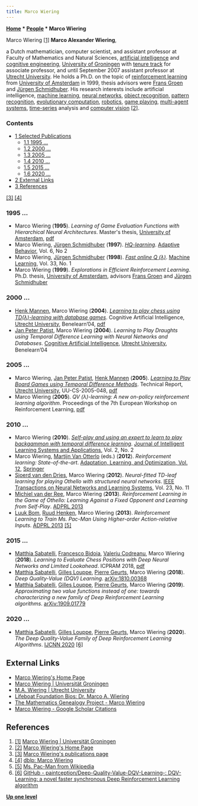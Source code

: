 ```yaml
---
title: Marco Wiering
---
```

**[Home](Home "Home") \* [People](People "People") \* Marco Wiering**



 [](https://www.rug.nl/staff/m.a.wiering/) Marco Wiering <a id="cite-note-1" href="#cite-ref-1">[1]</a> 
**Marco Alexander Wiering**,  

a Dutch mathematician, computer scientist, and assistant professor at Faculty of Mathematics and Natural Sciences, [artificial intelligence](Artificial_Intelligence "Artificial Intelligence") and [cognitive engineering](Cognition "Cognition"), [University of Groningen](https://en.wikipedia.org/wiki/University_of_Groningen) with [tenure track](https://en.wikipedia.org/wiki/Tenure) for associate professor, and until September 2007 assistant professor at [Utrecht University](https://en.wikipedia.org/wiki/Utrecht_University). He holds a Ph.D. on the topic of [reinforcement learning](Reinforcement_Learning "Reinforcement Learning") from [University of Amsterdam](https://en.wikipedia.org/wiki/University_of_Amsterdam) in 1999, thesis advisors were [Frans Groen](Mathematician#FGroen "Mathematician") and [Jürgen Schmidhuber](J%C3%BCrgen_Schmidhuber "Jürgen Schmidhuber"). His research interests include artificial intelligence, [machine learning](Learning "Learning"), [neural networks](Neural_Networks "Neural Networks"), [object recognition](https://en.wikipedia.org/wiki/Outline_of_object_recognition), [pattern recognition](Pattern_Recognition "Pattern Recognition"), [evolutionary computation](Genetic_Programming#EvolutionaryComputation "Genetic Programming"), [robotics](Robots "Robots"), [game playing](Games "Games"), [multi-agent systems](https://en.wikipedia.org/wiki/Multi-agent_system), [time-series](https://en.wikipedia.org/wiki/Time_series) analysis and [computer vision](https://en.wikipedia.org/wiki/Computer_vision) <a id="cite-note-2" href="#cite-ref-2">[2]</a>. 



### Contents


* [1 Selected Publications](#selected-publications)
	+ [1.1 1995 ...](#1995-...)
	+ [1.2 2000 ...](#2000-...)
	+ [1.3 2005 ...](#2005-...)
	+ [1.4 2010 ...](#2010-...)
	+ [1.5 2015 ...](#2015-...)
	+ [1.6 2020 ...](#2020-...)
* [2 External Links](#external-links)
* [3 References](#references)






<a id="cite-note-3" href="#cite-ref-3">[3]</a> <a id="cite-note-4" href="#cite-ref-4">[4]</a>



### 1995 ...


* Marco Wiering (**1995**). *Learning of Game Evaluation Functions with Hierarchical Neural Architectures*. Master's thesis, [University of Amsterdam](https://en.wikipedia.org/wiki/University_of_Amsterdam), [pdf](http://www.ai.rug.nl/~mwiering/GROUP/ARTICLES/wiering.pdf)
* Marco Wiering, [Jürgen Schmidhuber](J%C3%BCrgen_Schmidhuber "Jürgen Schmidhuber") (**1997**). *[HQ-learning](http://people.idsia.ch/~juergen/hq/ab.html)*. [Adaptive Behavior](https://en.wikipedia.org/wiki/Adaptive_Behavior_%28journal%29), Vol. 6, No 2
* Marco Wiering, [Jürgen Schmidhuber](J%C3%BCrgen_Schmidhuber "Jürgen Schmidhuber") (**1998**). *[Fast online Q (λ)](https://link.springer.com/article/10.1023/A:1007562800292)*. [Machine Learning](https://en.wikipedia.org/wiki/Machine_Learning_%28journal%29), Vol. 33, No. 1
* Marco Wiering (**1999**). *Explorations in Efficient Reinforcement Learning*. Ph.D. thesis, [University of Amsterdam](https://en.wikipedia.org/wiki/University_of_Amsterdam), advisors [Frans Groen](Mathematician#FGroen "Mathematician") and [Jürgen Schmidhuber](J%C3%BCrgen_Schmidhuber "Jürgen Schmidhuber")


### 2000 ...


* [Henk Mannen](Henk_Mannen "Henk Mannen"), Marco Wiering (**2004**). *[Learning to play chess using TD(λ)-learning with database games](https://www.semanticscholar.org/paper/Learning-to-Play-Chess-using-TD(lambda)-learning-Mannen-Wiering/00a6f81c8ebe8408c147841f26ed27eb13fb07f3)*. Cognitive Artiﬁcial Intelligence, [Utrecht University](https://en.wikipedia.org/wiki/Utrecht_University), Benelearn’04, [pdf](https://www.ai.rug.nl/~mwiering/GROUP/ARTICLES/learning-chess.pdf)
* [Jan Peter Patist](https://dblp.org/pid/20/4400.html), Marco Wiering (**2004**). *Learning to Play Draughts using Temporal Difference Learning with Neural Networks and Databases*. [Cognitive Artiﬁcial Intelligence](http://students.uu.nl/en/hum/cognitive-artificial-intelligence), [Utrecht University](https://en.wikipedia.org/wiki/Utrecht_University), Benelearn’04


### 2005 ...


* Marco Wiering, [Jan Peter Patist](https://dblp.org/pid/20/4400.html), [Henk Mannen](Henk_Mannen "Henk Mannen") (**2005**). *[Learning to Play Board Games using Temporal Difference Methods](https://www.semanticscholar.org/paper/Learning-to-Play-Board-Games-using-Temporal-Methods-Wiering-Patist/7410e2bf16ed184db89f0e3acbbfdad473623b7a)*. Technical Report, [Utrecht University](https://en.wikipedia.org/wiki/Utrecht_University), UU-CS-2005-048, [pdf](http://webdoc.sub.gwdg.de/ebook/serien/ah/UU-CS/2005-048.pdf)
* Marco Wiering (**2005**). *QV (λ)-learning: A new on-policy reinforcement learning algorithm*. Proceedings of the 7th European Workshop on Reinforcement Learning, [pdf](http://www.ai.rug.nl/~mwiering/GROUP/ARTICLES/QV_learning_ewrl.pdf)


### 2010 ...


* Marco Wiering (**2010**). *[Self-play and using an expert to learn to play backgammon with temporal difference learning](https://www.scirp.org/journal/PaperInformation.aspx?PaperID=1876)*. [Journal of Intelligent Learning Systems and Applications](http://www.scirp.org/journal/jilsa/), Vol. 2, No. 2
* Marco Wiering, [Martijn Van Otterlo](http://martijnvanotterlo.nl/) (eds.) (**2012**). *Reinforcement learning: State-of-the-art*. [Adaptation, Learning, and Optimization, Vol. 12](http://link.springer.com/book/10.1007/978-3-642-27645-3), [Springer](https://en.wikipedia.org/wiki/Springer_Science%2BBusiness_Media)
* [Sjoerd van den Dries](http://dblp.uni-trier.de/pers/hd/d/Dries:Sjoerd_van_den), Marco Wiering (**2012**). *Neural-fitted TD-leaf learning for playing Othello with structured neural networks*. [IEEE Transactions on Neural Networks and Learning Systems](IEEE#NN "IEEE"), Vol. 23, No. 11
* [Michiel van der Ree](http://dblp.uni-trier.de/pers/hd/r/Ree:M=_van_der), Marco Wiering (**2013**). *Reinforcement Learning in the Game of Othello: Learning Against a Fixed Opponent and Learning from Self-Play*. [ADPRL 2013](http://dblp.uni-trier.de/db/conf/adprl/adprl2013.html#ReeW13)
* [Luuk Bom](http://dblp.uni-trier.de/pers/hd/b/Bom:Luuk), [Ruud Henken](http://dblp.uni-trier.de/pers/hd/h/Henken:Ruud), Marco Wiering (**2013**). *Reinforcement Learning to Train Ms. Pac-Man Using Higher-order Action-relative Inputs*. [ADPRL 2013](http://dblp.uni-trier.de/db/conf/adprl/adprl2013.html#BomHW13) <a id="cite-note-5" href="#cite-ref-5">[5]</a>


### 2015 ...


* [Matthia Sabatelli](Matthia_Sabatelli "Matthia Sabatelli"), [Francesco Bidoia](Francesco_Bidoia "Francesco Bidoia"), [Valeriu Codreanu](Valeriu_Codreanu "Valeriu Codreanu"), Marco Wiering (**2018**). *Learning to Evaluate Chess Positions with Deep Neural Networks and Limited Lookahead*. ICPRAM 2018, [pdf](http://www.ai.rug.nl/~mwiering/GROUP/ARTICLES/ICPRAM_CHESS_DNN_2018.pdf)
* [Matthia Sabatelli](Matthia_Sabatelli "Matthia Sabatelli"), [Gilles Louppe](https://github.com/glouppe), [Pierre Geurts](https://scholar.google.com/citations?user=tyFTsmIAAAAJ&hl=en), Marco Wiering (**2018**). *Deep Quality-Value (DQV) Learning*. [arXiv:1810.00368](https://arxiv.org/abs/1810.00368)
* [Matthia Sabatelli](Matthia_Sabatelli "Matthia Sabatelli"), [Gilles Louppe](https://github.com/glouppe), [Pierre Geurts](https://scholar.google.com/citations?user=tyFTsmIAAAAJ&hl=en), Marco Wiering (**2019**). *Approximating two value functions instead of one: towards characterizing a new family of Deep Reinforcement Learning algorithms*. [arXiv:1909.01779](https://arxiv.org/abs/1909.01779)


### 2020 ...


* [Matthia Sabatelli](Matthia_Sabatelli "Matthia Sabatelli"), [Gilles Louppe](https://github.com/glouppe), [Pierre Geurts](https://scholar.google.com/citations?user=tyFTsmIAAAAJ&hl=en), Marco Wiering (**2020**). *The Deep Quality-Value Family of Deep Reinforcement Learning Algorithms*. [IJCNN 2020](https://dblp.org/db/conf/ijcnn/ijcnn2020.html#SabatelliLGW20) <a id="cite-note-6" href="#cite-ref-6">[6]</a>


## External Links


* [Marco Wiering's Home Page](http://www.ai.rug.nl/~mwiering/)
* [Marco Wiering | Universität Groningen](http://www.rug.nl/staff/m.a.wiering/)
* [M.A. Wiering | Utrecht University](http://www.cs.uu.nl/staff/marco.html)
* [Lifeboat Foundation Bios: Dr. Marco A. Wiering](http://lifeboat.com/ex/bios.marco.a.wiering)
* [The Mathematics Genealogy Project - Marco Wiering](http://genealogy.math.ndsu.nodak.edu/id.php?id=118066)
* [Marco Wiering - Google Scholar Citations](http://scholar.google.com/citations?user=xVas0I8AAAAJ&hl=en)


## References


1. <a id="cite-ref-1" href="#cite-note-1">[1]</a> [Marco Wiering | Universität Groningen](https://www.rug.nl/staff/m.a.wiering/)
2. <a id="cite-ref-2" href="#cite-note-2">[2]</a> [Marco Wiering's Home Page](http://www.ai.rug.nl/~mwiering/)
3. <a id="cite-ref-3" href="#cite-note-3">[3]</a> [Marco Wiering's publications page](http://www.ai.rug.nl/~mwiering/publications.html)
4. <a id="cite-ref-4" href="#cite-note-4">[4]</a> [dblp: Marco Wiering](http://dblp.uni-trier.de/pers/hd/w/Wiering:Marco)
5. <a id="cite-ref-5" href="#cite-note-5">[5]</a> [Ms. Pac-Man from Wikipedia](https://en.wikipedia.org/wiki/Ms._Pac-Man)
6. <a id="cite-ref-6" href="#cite-note-6">[6]</a> [GitHub - paintception/Deep-Quality-Value-DQV-Learning-: DQV-Learning: a novel faster synchronous Deep Reinforcement Learning algorithm](https://github.com/paintception/Deep-Quality-Value-DQV-Learning-)

**[Up one level](People "People")**







 
